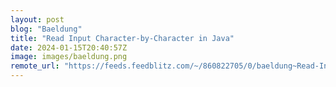 ```yaml
---
layout: post
blog: "Baeldung"
title: "Read Input Character-by-Character in Java"
date: 2024-01-15T20:40:57Z
image: images/baeldung.png
remote_url: "https://feeds.feedblitz.com/~/860822705/0/baeldung~Read-Input-CharacterbyCharacter-in-Java"
---
```

